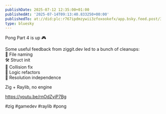 ```yaml
---
publishDate: 2025-07-12 12:35:00+01:00
publishedAt: '2025-07-14T09:13:40.833250+00:00'
publishedTo: at://did:plc:r767ipdmzywii3zfoxookefx/app.bsky.feed.post/3ltw2dq2yic2h
type: bluesky
---
```


Pong Part 4 is up 🎮

Some useful feedback from ziggit.dev led to a bunch of cleanups:  
🧼 File naming  
🛠️ Struct init  
🎯 Collision fix  
🧽 Logic refactors  
📐 Resolution independence

Zig + Raylib, no engine

https://youtu.be/rnOdZyiP7Bg

#zig #gamedev #raylib #pong